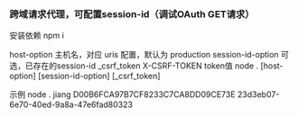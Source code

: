 ### 跨域请求代理，可配置session-id（调试OAuth GET请求）
安装依赖
npm i

host-option 主机名，对应 uris 配置，默认为 production
session-id-option 可选，已存在的session-id
_csrf_token X-CSRF-TOKEN token值
node . [host-option] [session-id-option] [_csrf_token]

示例
node . jiang D00B6FCA97B7CF8233C7CA8DD09CE73E 23d3eb07-6e70-40ed-9a8a-47e6fad80323